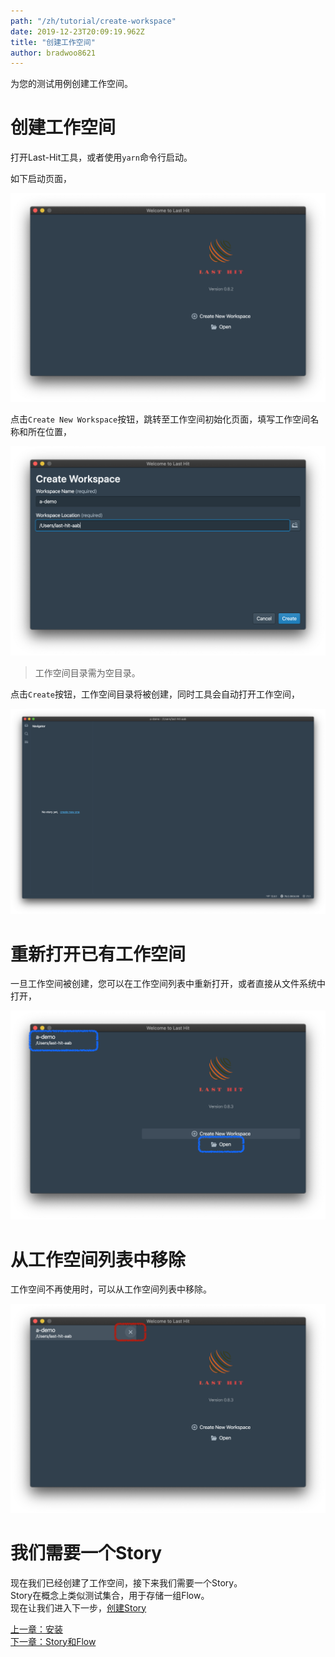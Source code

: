```yaml
---
path: "/zh/tutorial/create-workspace"
date: 2019-12-23T20:09:19.962Z
title: "创建工作空间"
author: bradwoo8621
---
```


<p class="sub-title">为您的测试用例创建工作空间。</p>

# 创建工作空间
打开Last-Hit工具，或者使用`yarn`命令行启动。

如下启动页面，

![Splash](./splash.png)

点击`Create New Workspace`按钮，跳转至工作空间初始化页面，填写工作空间名称和所在位置，

![Create Workspace](./create-workspace.png)

> 工作空间目录需为空目录。

点击`Create`按钮，工作空间目录将被创建，同时工具会自动打开工作空间，

![Opened Workspace](./empty-workspace.png)

# 重新打开已有工作空间
一旦工作空间被创建，您可以在工作空间列表中重新打开，或者直接从文件系统中打开，

![Open Workspace](./open-workspace.png)

# 从工作空间列表中移除
工作空间不再使用时，可以从工作空间列表中移除。

![Remove from Workspace List](./remove-workspace.png)

# 我们需要一个Story
现在我们已经创建了工作空间，接下来我们需要一个Story。  
Story在概念上类似测试集合，用于存储一组Flow。  
现在让我们进入下一步，[创建Story](/zh/tutorial/create-story/)

<div class="doc-page-links">
	<div>
		<a href="/zh/tutorial/">上一章：安装</a>
	</div>
	<div>
		<a href="/zh/tutorial/story-and-flow/">下一章：Story和Flow</a>
	</div>
</div>